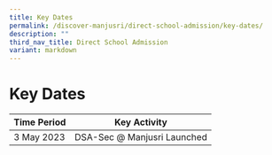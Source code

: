 ```yaml
---
title: Key Dates
permalink: /discover-manjusri/direct-school-admission/key-dates/
description: ""
third_nav_title: Direct School Admission
variant: markdown
---
```

# **Key Dates**

| Time Period                  | Key Activity                      |
|------------------------|-------------------------|
|3 May 2023                                        | DSA-Sec @ Manjusri Launched|
